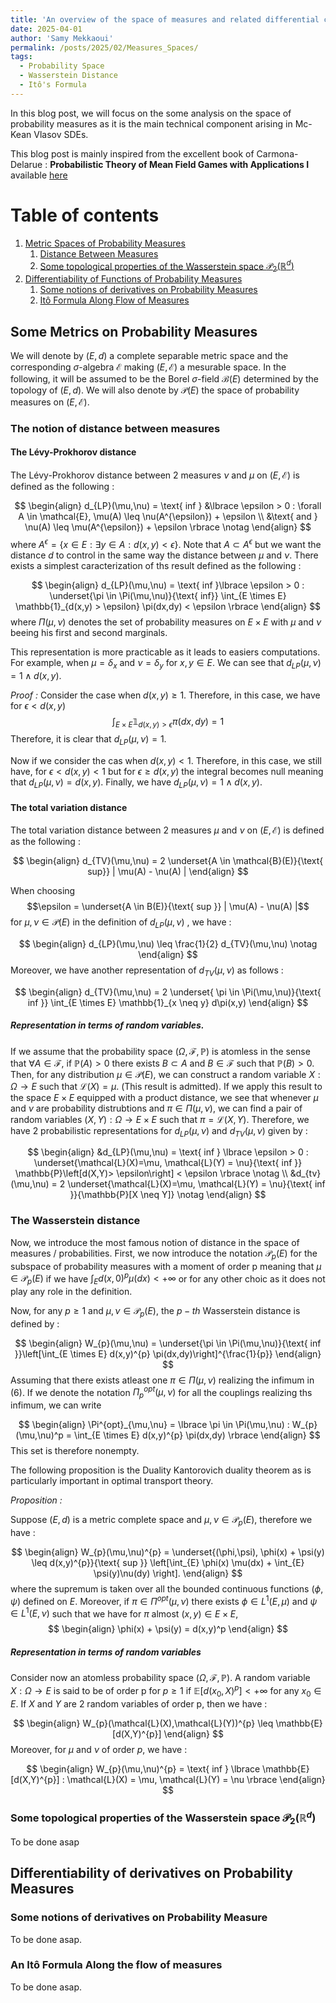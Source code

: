 ```yaml
---
title: 'An overview of the space of measures and related differential calculus'
date: 2025-04-01
author: 'Samy Mekkaoui'
permalink: /posts/2025/02/Measures_Spaces/
tags:
  - Probability Space
  - Wasserstein Distance
  - Itô's Formula 
---
```



In this blog post, we will focus on the some analysis on the space of probability measures as it is the main technical component arising in Mc-Kean Vlasov SDEs.

This blog post is mainly inspired from the excellent book of Carmona-Delarue : **Probabilistic Theory of Mean Field Games with Applications I** available [here](https://link.springer.com/book/10.1007/978-3-319-58920-6)




# Table of contents
<!-- no toc -->
1. [Metric Spaces of Probability Measures](#whatIs)
    1. [Distance Between Measures](#Distance-MeasureSpaces)
    2. [Some topological properties of the Wasserstein space $\mathcal{P}_2(\mathbb{R}^d)$](#Topological-Properties)
2. [Differentiability of Functions of Probability Measures](#Differentiability)
    1. [Some notions of derivatives on Probability Measures](#Derivatives-Probability-Measures)
    2. [Itô Formula Along Flow of Measures](#Ito)

   
## Some Metrics on Probability Measures <a name="whatIs"></a>

We will denote by $(E,d)$ a complete separable metric space and the corresponding $\sigma$-algebra $\mathcal{E}$ making $(E,\mathcal{E})$ a mesurable space. In the following, it will be assumed to be the Borel $\sigma$-field $\mathcal{B}(E)$ determined by the topology of $(E,d)$. We will also denote by $\mathcal{P}(E)$ the space of probability measures on $(E,\mathcal{E})$.
### The notion of distance between measures  <a name="Distance-MeasureSpaces"></a>



#### The Lévy-Prokhorov distance

The Lévy-Prokhorov distance between 2 measures $\nu$ and $\mu$ on $(E,\mathcal{E})$ is defined as the following :

$$
\begin{align}
d_{LP}(\mu,\nu) = \text{ inf } &\lbrace \epsilon >  0 :  \forall A \in \mathcal{E}, \mu(A) \leq \nu(A^{\epsilon}) + \epsilon   \\ 
 &\text{ and } \nu(A) \leq \mu(A^{\epsilon}) + \epsilon \rbrace  \notag 
 \end{align}
$$
where $A^{\epsilon} = \lbrace x  \in E : \exists y \in A : d(x,y) < \epsilon \rbrace$. Note that $A \subset A^{\epsilon}$ but we want the distance $d$ to control in the same way the distance between $\mu$ and $\nu$.
There exists a simplest caracterization of ths result defined as the following :

$$
\begin{align}
d_{LP}(\mu,\nu) = \text{ inf }\lbrace \epsilon > 0 : \underset{\pi \in \Pi(\mu,\nu)}{\text{ inf}} \int_{E \times E} \mathbb{1}_{d(x,y) > \epsilon} \pi(dx,dy) < \epsilon \rbrace 
\end{align}
$$
where $\Pi(\mu,\nu)$ denotes the set of probability measures on $E \times E$ with $\mu$ and $\nu$ beeing his first and second marginals.

This representation is more practicable as it leads to easiers computations. For example, when $\mu = \delta_{x}$ and $\nu = \delta_{y}$ for $x,y \in E$. We can see that $d_{LP}(\mu,\nu) = 1 \wedge d(x,y)$.


$\textit{Proof : }$
Consider the case when $d(x,y) \geq 1$. Therefore, in this case, we have for $\epsilon < d(x,y)$ $$\int_{E \times E} \mathbb{1}_{d(x,y) > \epsilon} \pi(dx,dy) = 1$$
Therefore, it is clear that $d_{LP}(\mu,\nu) = 1$.

Now if we consider the cas when $d(x,y) < 1$. Therefore, in this case, we still have, for $\epsilon < d(x,y) < 1$ but for $\epsilon \geq d(x,y)$ the integral becomes null meaning that $d_{LP}(\mu,\nu) = d(x,y)$. Finally, we have $d_{LP}(\mu,\nu) = 1 \wedge d(x,y)$.


#### The total variation distance 

The total variation distance between 2 measures $\mu$ and $\nu$ on $(E,\mathcal{E})$ is defined as the following : 

$$
\begin{align}
d_{TV}(\mu,\nu) = 2 \underset{A \in \mathcal{B}(E)}{\text{ sup}} | \mu(A) - \nu(A) |
\end{align}
$$

When choosing $$\epsilon = \underset{A \in B(E)}{\text{ sup }} | \mu(A) - \nu(A) |$$ 
for $\mu,\nu \in \mathcal{P}(E)$ in the definition of $d_{LP}(\mu,\nu)$ , we have : 

$$
\begin{align}
d_{LP}(\mu,\nu) \leq \frac{1}{2} d_{TV}(\mu,\nu) \notag 
\end{align}
$$
Moreover, we have another representation of $d_{TV}(\mu,\nu)$ as follows :

$$
\begin{align}
d_{TV}(\mu,\nu) = 2 \underset{ \pi \in \Pi(\mu,\nu)}{\text{ inf }} \int_{E \times E} \mathbb{1}_{x \neq y} d\pi(x,y)
\end{align}
$$

##### Representation in terms of random variables.

If we assume that the probability space ($\Omega,\mathcal{F},\mathbb{P})$ is atomless in the sense that $\forall A \in \mathcal{F}$, if $\mathbb{P}(A) > 0$ there exists $B \subset A$ and $B \in \mathcal{F}$  such that $\mathbb{P}(B) > 0$. Then, for any distribution $\mu \in \mathcal{P}(E)$, we can construct a random variable $X : \Omega \to E$ such that $\mathcal{L}(X) = \mu$. (This result is admitted). If we apply this result to the space $E \times E$ equipped with a product distance, we see  that whenever $\mu$ and $\nu$ are probability distrubtions and $\pi \in \Pi(\mu,\nu)$, we can find a pair of random variables $(X,Y) : \Omega \to E \times  E$ such that $\pi=\mathcal{L}(X,Y)$. Therefore, we have  2 probabilistic representations for $d_{LP}(\mu,\nu)$ and $d_{TV}(\mu,\nu)$ given by :


$$
\begin{align}
&d_{LP}(\mu,\nu) = \text{ inf } \lbrace \epsilon > 0 : \underset{\mathcal{L}(X)=\mu, \mathcal{L}(Y) = \nu}{\text{ inf }} \mathbb{P}\left[d(X,Y)> \epsilon\right] < \epsilon \rbrace \notag \\
&d_{tv}(\mu,\nu) =  2  \underset{\mathcal{L}(X)=\mu, \mathcal{L}(Y) = \nu}{\text{ inf }}{\mathbb{P}[X \neq Y]} \notag 
\end{align}
$$


### The Wasserstein distance 

Now, we introduce the most famous notion of distance in the space of measures / probabilities. First, we now introduce the notation $\mathcal{P}_{p}(E)$ for the subspace of probability measures with a moment of order p meaning that $\mu \in \mathcal{P}_{p}(E)$ if we have $\int_{E} d(x,0)^{p} \mu(dx) < + \infty$ or for any other choic as it does not play any role in the definition.

Now, for any $p \geq 1$ and $\mu,\nu \in \mathcal{P}_p(E)$, the $p-th$ Wasserstein distance is defined by :

$$
\begin{align}
W_{p}(\mu,\nu) = \underset{\pi \in \Pi(\mu,\nu)}{\text{ inf }}\left[\int_{E \times E} d(x,y)^{p} \pi(dx,dy)\right]^{\frac{1}{p}}
\end{align}
$$
Assuming that there exists atleast one  $\pi \in \Pi(\mu,\nu)$ realizing the infimum in (6). If we denote the notation  $\Pi_p^{opt}(\mu,\nu)$ for all the couplings realizing ths infimum, we can write

$$
\begin{align}
\Pi^{opt}_{\mu,\nu} = \lbrace \pi \in \Pi(\mu,\nu) : W_{p}(\mu,\nu)^p = \int_{E \times E} d(x,y)^{p} \pi(dx,dy) \rbrace
\end{align}
$$
This set is therefore nonempty.


The following proposition is the Duality Kantorovich duality theorem as is particularly important in optimal transport theory.



$\textit{Proposition : }$

Suppose $(E,d)$ is a metric complete space and $\mu,\nu \in \mathcal{P}_{p}(E)$, therefore we have :

$$
\begin{align}
W_{p}(\mu,\nu)^{p} = \underset{(\phi,\psi), \phi(x) + \psi(y) \leq d(x,y)^{p}}{\text{ sup }} \left[\int_{E} \phi(x) \mu(dx) + \int_{E} \psi(y)\nu(dy) \right].
\end{align}
$$
where the supremum is taken over all the bounded continuous functions $(\phi,\psi)$ defined on $E$. Moreover, if $\pi \in \Pi^{opt}(\mu,\nu)$ there exists $\phi \in L^1(E,\mu)$ and $\psi \in L^1(E,\nu)$ such that we have for $\pi$ almost $(x,y) \in E \times E$,
$$
\begin{align}
\phi(x) + \psi(y) = d(x,y)^p
\end{align}
$$

##### Representation in terms of random variables

Consider now an atomless probability space $(\Omega,\mathcal{F},\mathbb{P})$. A random variable $X : \Omega \to E$ is said to be of order p for $p \geq 1$ if $\mathbb{E}[d(x_0,X)^{p}] < + \infty$ for any $x_0 \in E$. If $X$ and $Y$ are 2 random variables of order p, then we have :

$$
\begin{align}
W_{p}(\mathcal{L}(X),\mathcal{L}(Y))^{p} \leq \mathbb{E}[d(X,Y)^{p}]
\end{align}
$$
Moreover, for $\mu$ and $\nu$ of order $p$, we have :

$$
\begin{align}
W_{p}(\mu,\nu)^{p} = \text{ inf } \lbrace \mathbb{E}[d(X,Y)^{p}] : \mathcal{L}(X) = \mu, \mathcal{L}(Y) = \nu \rbrace
\end{align}
$$







### Some topological properties of the Wasserstein space $\mathcal{P}_2(\mathbb{R}^d)$ <a name="#Topological-Properties"></a>

To be done asap 

## Differentiability of derivatives on Probability Measures <a name="Differentiability"></a>

### Some notions of derivatives on Probability Measure <a name="Derivatives-Probability-Measures"></a>

To be done asap.

### An Itô Formula Along the flow of measures <a name="Ito"></a>

To be done asap.

